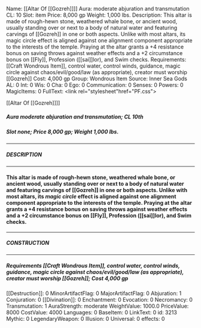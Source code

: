 Name: [[Altar Of [[Gozreh]]]]
Aura: moderate abjuration and transmutation
CL: 10
Slot: item
Price: 8,000 gp
Weight: 1,000 lbs.
Description: This altar is made of rough-hewn stone, weathered whale bone, or ancient wood, usually standing over or next to a body of natural water and featuring carvings of [[Gozreh]] in one or both aspects. Unlike with most altars, its magic circle effect is aligned against one alignment component appropriate to the interests of the temple. Praying at the altar grants a +4 resistance bonus on saving throws against weather effects and a +2 circumstance bonus on [[Fly]], Profession ([[sai]]lor), and Swim checks.
Requirements: [[Craft Wondrous Item]], control water, control winds, guidance, magic circle against chaos/evil/good/law (as appropriate), creator must worship [[Gozreh]]
Cost: 4,000 gp
Group: Wondrous Item
Source: Inner Sea Gods
AL: 0
Int: 0
Wis: 0
Cha: 0
Ego: 0
Communication: 0
Senses: 0
Powers: 0
MagicItems: 0
FullText: <link rel="stylesheet"href="PF.css"><div class="heading"><p class="alignleft">[[Altar Of [[Gozreh]]]]</p><div style="clear: both;"></div></div><div><h5><b>Aura </b>moderate abjuration and transmutation; <b>CL </b>10th</h5><h5><b>Slot </b>none; <b>Price </b>8,000 gp; <b>Weight </b>1,000 lbs.</h5></div><hr/><div><h5><b>DESCRIPTION</b></h5></div><hr/><div><h4><p>This altar is made of rough-hewn stone, weathered whale bone, or ancient wood, usually standing over or next to a body of natural water and featuring carvings of [[Gozreh]] in one or both aspects. Unlike with most altars, its <i>magic circle</i> effect is aligned against one alignment component appropriate to the interests of the temple. Praying at the altar grants a +4 resistance bonus on saving throws against weather effects and a +2 circumstance bonus on [[Fly]], Profession ([[sai]]lor), and Swim checks.</p></h4></div><hr/><div><h5><b>CONSTRUCTION</b></h5></div><hr/><div><h5><b>Requirements </b>[[Craft Wondrous Item]], <i>control water</i>, <i>control winds</i>, <i>guidance</i>, <i>magic circle against chaos/evil/good/law (as appropriate)</i>, creator must worship [[Gozreh]]; <b>Cost </b>4,000 gp</h5></div>
[[Destruction]]: 0
MinorArtifactFlag: 0
MajorArtifactFlag: 0
Abjuration: 1
Conjuration: 0
[[Divination]]: 0
Enchantment: 0
Evocation: 0
Necromancy: 0
Transmutation: 1
AuraStrength: moderate
WeightValue: 1000.0
PriceValue: 8000
CostValue: 4000
Languages: 0
BaseItem: 0
LinkText: 0
id: 3213
Mythic: 0
LegendaryWeapon: 0
Illusion: 0
Universal: 0
effects: 0
